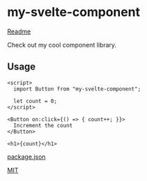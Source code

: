 # my-svelte-component

[Readme](./)

Check out my cool component library.

## Usage

```svelte
<script>
  import Button from "my-svelte-component";

  let count = 0;
</script>

<Button on:click={() => { count++; }}>
  Increment the count
</Button>

<h1>{count}</h1>
```

[package.json](package.json)

[MIT](../LICENSE)